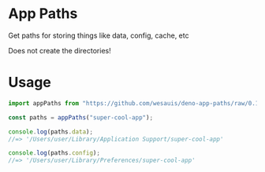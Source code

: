 # App Paths

Get paths for storing things like data, config, cache, etc

Does not create the directories!

# Usage

```ts
import appPaths from "https://github.com/wesauis/deno-app-paths/raw/0.1.1/mod.ts";

const paths = appPaths("super-cool-app");

console.log(paths.data);
//=> '/Users/user/Library/Application Support/super-cool-app'

console.log(paths.config);
//=> '/Users/user/Library/Preferences/super-cool-app'
```
